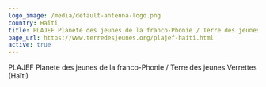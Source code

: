 ```yaml
---
logo_image: /media/default-antenna-logo.png
country: Haïti
title: PLAJEF Planete des jeunes de la franco-Phonie / Terre des jeunes Verrettes (Haïti)
page_url: https://www.terredesjeunes.org/plajef-haiti.html
active: true
---
```

PLAJEF Planete des jeunes de la franco-Phonie / Terre des jeunes Verrettes (Haïti)